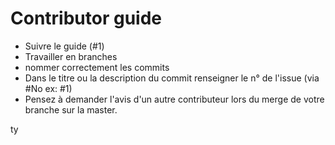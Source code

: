 # Contributor guide

- Suivre le guide (#1)
- Travailler en branches
- nommer correctement les commits
- Dans le titre ou la description du commit renseigner le n° de l'issue (via #No ex: #1)
- Pensez à demander l'avis d'un autre contributeur lors du merge de votre branche sur la master.

ty

